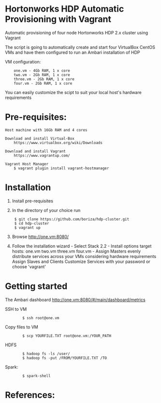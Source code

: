 # Hortonworks HDP Automatic Provisioning with Vagrant
Automatic provisioning of four node Hortonworks HDP 2.x cluster using Vagrant

The script is going to automatically create and start four VirtualBox CentOS VMs and have them configured to run an Ambari installation of HDP

VM configuration:
		
		one.vm - 4Gb RAM, 1 x core
		two.vm - 2Gb RAM, 1 x core
		three.vm - 2Gb RAM, 1 x core
		four.vm - 2Gb RAM, 1 x core
You can easily customize the scipt to suit your local host's hardware requirements


# Pre-requisites:

	Host machine with 16Gb RAM and 4 cores

	Download and install Virtual-Box 
		https://www.virtualbox.org/wiki/Downloads

	Download and install Vagrant
		https://www.vagrantup.com/

	Vagrant Host Manager
		$ vagrant plugin install vagrant-hostmanager


# Installation

1) Install pre-requisites

2) In the directory of your choice run 

		$ git clone https://github.com/boriza/hdp-cluster.git
		$ cd hdp-cluster
		$ vagrant up

3) Browse http://one.vm:8080/

4) Follow the installation wizard
		- Select Stack 2.2
		- Install options 
			target hosts:
			one.vm
			two.vm
			three.vm
			four.vm
		- Assign Masters 
     		evenly distribute services across your VMs considering hardware requirements
     	Assign Slaves and Clients
			Customize Services with your password or choose 'vagrant' 


# Getting started
The Ambari dashboard
	http://one.vm:8080/#/main/dashboard/metrics

SSH to VM
```
		$ ssh root@one.vm
```

Copy files to VM
```
		$ scp YOURFILE.TXT root@one.vm:/YOUR_PATH
```
HDFS
```
		$ hadoop fs -ls /user/
		$ hadoop fs -put /FROM/YOURFILE.TXT /TO
```
Spark:
```
		$ spark-shell
```

# References:
